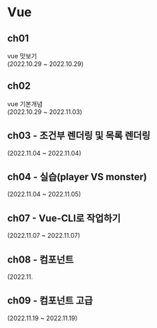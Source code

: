 # Vue

## ch01
vue 맛보기 <br>
(2022.10.29 ~ 2022.10.29)

## ch02
vue 기본개념 <br>
(2022.10.29 ~ 2022.11.03)

## ch03 - 조건부 렌더링 및 목록 렌더링 <br>
(2022.11.04 ~ 2022.11.04)

## ch04 - 실습(player VS monster) <br>
(2022.11.04 ~ 2022.11.05)

## ch07 - Vue-CLI로 작업하기 <br>
(2022.11.07 ~ 2022.11.07)

## ch08 - 컴포넌트 <br>
(2022.11.

## ch09 - 컴포넌트 고급 <br>
(2022.11.19 ~ 2022.11.19)
